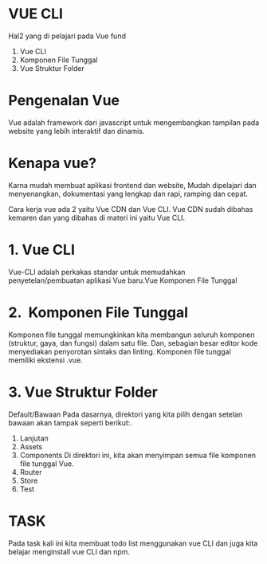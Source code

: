 # VUE CLI #
Hal2 yang di pelajari pada Vue fund
1. Vue CLI
2. Komponen File Tunggal
3. Vue Struktur Folder 

# Pengenalan Vue
Vue adalah framework dari javascript untuk mengembangkan tampilan pada website yang lebih interaktif dan dinamis. 

# Kenapa vue?
Karna mudah membuat aplikasi frontend dan website, Mudah dipelajari dan menyenangkan, dokumentasi yang lengkap dan rapi, ramping dan cepat. 

Cara kerja vue ada 2 yaitu Vue CDN dan Vue CLI. Vue CDN sudah dibahas kemaren dan yang dibahas di materi ini yaitu Vue CLI.


# 1. Vue CLI
Vue-CLI adalah perkakas standar untuk memudahkan penyetelan/pembuatan aplikasi Vue baru.Vue Komponen File Tunggal 

# 2.  Komponen File Tunggal
Komponen file tunggal memungkinkan kita membangun seluruh komponen (struktur, gaya, dan fungsi) dalam satu file. Dan, sebagian besar editor kode menyediakan penyorotan sintaks dan linting. Komponen file tunggal memiliki ekstensi .vue. 

# 3. Vue Struktur Folder
Default/Bawaan
Pada dasarnya, direktori yang kita pilih dengan setelan bawaan akan tampak seperti berikut:.
1. Lanjutan
2. Assets
3. Components
Di direktori ini, kita akan menyimpan semua file komponen file tunggal Vue.
4. Router
5. Store
6. Test 

# TASK
Pada task kali ini kita membuat todo list menggunakan vue CLI dan juga kita belajar menginstall vue CLI dan npm.
